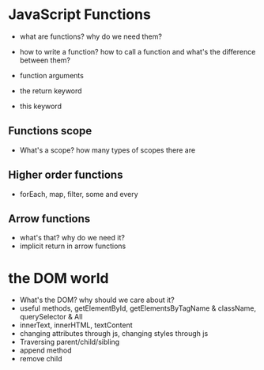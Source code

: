 # JavaScript Functions

-   what are functions? why do we need them?
-   how to write a function? how to call a function and what's the difference between them?
-   function arguments
-   the return keyword

-   this keyword

## Functions scope

-   What's a scope? how many types of scopes there are

## Higher order functions

-   forEach, map, filter, some and every

## Arrow functions

-   what's that? why do we need it?
-   implicit return in arrow functions

<!-- If thee is still time -->

# the DOM world

-   What's the DOM? why should we care about it?
-   useful methods, getElementById, getElementsByTagName & className, querySelector & All
-   innerText, innerHTML, textContent
-   changing attributes through js, changing styles through js
-   Traversing parent/child/sibling
-   append method
-   remove child
